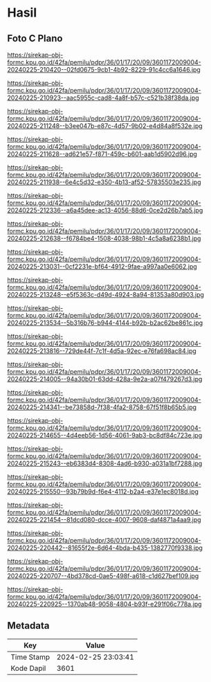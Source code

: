 # Hasil

## Foto C Plano

https://sirekap-obj-formc.kpu.go.id/42fa/pemilu/pdpr/36/01/17/20/09/3601172009004-20240225-210420--02fd0675-9cb1-4b92-8229-91c4cc6a1646.jpg

https://sirekap-obj-formc.kpu.go.id/42fa/pemilu/pdpr/36/01/17/20/09/3601172009004-20240225-210923--aac5955c-cad8-4a8f-b57c-c521b38f38da.jpg

https://sirekap-obj-formc.kpu.go.id/42fa/pemilu/pdpr/36/01/17/20/09/3601172009004-20240225-211248--b3ee047b-e87c-4d57-9b02-e4d84a8f532e.jpg

https://sirekap-obj-formc.kpu.go.id/42fa/pemilu/pdpr/36/01/17/20/09/3601172009004-20240225-211628--ad621e57-f871-459c-b601-aab1d5902d96.jpg

https://sirekap-obj-formc.kpu.go.id/42fa/pemilu/pdpr/36/01/17/20/09/3601172009004-20240225-211938--6e4c5d32-e350-4b13-af52-57835503e235.jpg

https://sirekap-obj-formc.kpu.go.id/42fa/pemilu/pdpr/36/01/17/20/09/3601172009004-20240225-212336--a6a45dee-ac13-4056-88d6-0ce2d26b7ab5.jpg

https://sirekap-obj-formc.kpu.go.id/42fa/pemilu/pdpr/36/01/17/20/09/3601172009004-20240225-212638--f6784be4-1508-4038-98b1-4c5a8a6238b1.jpg

https://sirekap-obj-formc.kpu.go.id/42fa/pemilu/pdpr/36/01/17/20/09/3601172009004-20240225-213031--0cf2231e-bf64-4912-9fae-a997aa0e6062.jpg

https://sirekap-obj-formc.kpu.go.id/42fa/pemilu/pdpr/36/01/17/20/09/3601172009004-20240225-213248--e5f5363c-d49d-4924-8a94-81353a80d903.jpg

https://sirekap-obj-formc.kpu.go.id/42fa/pemilu/pdpr/36/01/17/20/09/3601172009004-20240225-213534--5b316b76-b944-4144-b92b-b2ac62be861c.jpg

https://sirekap-obj-formc.kpu.go.id/42fa/pemilu/pdpr/36/01/17/20/09/3601172009004-20240225-213816--729de44f-7c1f-4d5a-92ec-e76fa698ac84.jpg

https://sirekap-obj-formc.kpu.go.id/42fa/pemilu/pdpr/36/01/17/20/09/3601172009004-20240225-214005--94a30b01-63dd-428a-9e2a-a07f479267d3.jpg

https://sirekap-obj-formc.kpu.go.id/42fa/pemilu/pdpr/36/01/17/20/09/3601172009004-20240225-214341--be73858d-7f38-4fa2-8758-67f51f8b65b5.jpg

https://sirekap-obj-formc.kpu.go.id/42fa/pemilu/pdpr/36/01/17/20/09/3601172009004-20240225-214655--4d4eeb56-1d56-4061-9ab3-bc8df84c723e.jpg

https://sirekap-obj-formc.kpu.go.id/42fa/pemilu/pdpr/36/01/17/20/09/3601172009004-20240225-215243--eb6383d4-8308-4ad6-b930-a031a1bf7288.jpg

https://sirekap-obj-formc.kpu.go.id/42fa/pemilu/pdpr/36/01/17/20/09/3601172009004-20240225-215550--93b79b9d-f6e4-4112-b2a4-e37e1ec8018d.jpg

https://sirekap-obj-formc.kpu.go.id/42fa/pemilu/pdpr/36/01/17/20/09/3601172009004-20240225-221454--81dcd080-dcce-4007-9608-daf4871a4aa9.jpg

https://sirekap-obj-formc.kpu.go.id/42fa/pemilu/pdpr/36/01/17/20/09/3601172009004-20240225-220442--81655f2e-6d64-4bda-b435-1382770f9338.jpg

https://sirekap-obj-formc.kpu.go.id/42fa/pemilu/pdpr/36/01/17/20/09/3601172009004-20240225-220707--4bd378cd-0ae5-498f-a618-c1d627bef109.jpg

https://sirekap-obj-formc.kpu.go.id/42fa/pemilu/pdpr/36/01/17/20/09/3601172009004-20240225-220925--1370ab48-9058-4804-b93f-e291f06c778a.jpg


## Metadata

| Key        | Value               |
| ---------- | ------------------- |
| Time Stamp | 2024-02-25 23:03:41 |
| Kode Dapil | 3601                |



